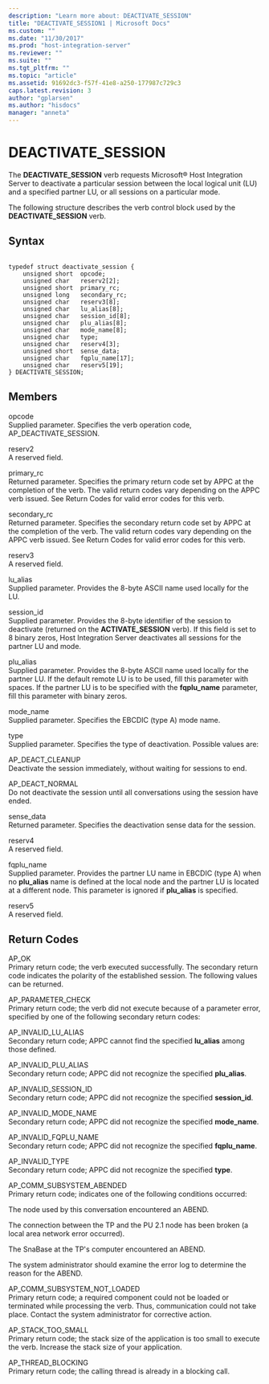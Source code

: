 ```yaml
---
description: "Learn more about: DEACTIVATE_SESSION"
title: "DEACTIVATE_SESSION1 | Microsoft Docs"
ms.custom: ""
ms.date: "11/30/2017"
ms.prod: "host-integration-server"
ms.reviewer: ""
ms.suite: ""
ms.tgt_pltfrm: ""
ms.topic: "article"
ms.assetid: 91692dc3-f57f-41e8-a250-177987c729c3
caps.latest.revision: 3
author: "gplarsen"
ms.author: "hisdocs"
manager: "anneta"
---
```

# DEACTIVATE_SESSION
The **DEACTIVATE_SESSION** verb requests Microsoft® Host Integration Server to deactivate a particular session between the local logical unit (LU) and a specified partner LU, or all sessions on a particular mode.  
  
 The following structure describes the verb control block used by the **DEACTIVATE_SESSION** verb.  
  
## Syntax  
  
```  
  
typedef struct deactivate_session {  
    unsigned short  opcode;  
    unsigned char   reserv2[2];  
    unsigned short  primary_rc;  
    unsigned long   secondary_rc;  
    unsigned char   reserv3[8];  
    unsigned char   lu_alias[8];  
    unsigned char   session_id[8];  
    unsigned char   plu_alias[8];  
    unsigned char   mode_name[8];  
    unsigned char   type;  
    unsigned char   reserv4[3];  
    unsigned short  sense_data;  
    unsigned char   fqplu_name[17];  
    unsigned char   reserv5[19];  
} DEACTIVATE_SESSION;   
```  
  
## Members  
 opcode  
 Supplied parameter. Specifies the verb operation code, AP_DEACTIVATE_SESSION.  
  
 reserv2  
 A reserved field.  
  
 primary_rc  
 Returned parameter. Specifies the primary return code set by APPC at the completion of the verb. The valid return codes vary depending on the APPC verb issued. See Return Codes for valid error codes for this verb.  
  
 secondary_rc  
 Returned parameter. Specifies the secondary return code set by APPC at the completion of the verb. The valid return codes vary depending on the APPC verb issued. See Return Codes for valid error codes for this verb.  
  
 reserv3  
 A reserved field.  
  
 lu_alias  
 Supplied parameter. Provides the 8-byte ASCII name used locally for the LU.  
  
 session_id  
 Supplied parameter. Provides the 8-byte identifier of the session to deactivate (returned on the **ACTIVATE_SESSION** verb). If this field is set to 8 binary zeros, Host Integration Server deactivates all sessions for the partner LU and mode.  
  
 plu_alias  
 Supplied parameter. Provides the 8-byte ASCII name used locally for the partner LU. If the default remote LU is to be used, fill this parameter with spaces. If the partner LU is to be specified with the **fqplu_name** parameter, fill this parameter with binary zeros.  
  
 mode_name  
 Supplied parameter. Specifies the EBCDIC (type A) mode name.  
  
 type  
 Supplied parameter. Specifies the type of deactivation. Possible values are:  
  
 AP_DEACT_CLEANUP  
 Deactivate the session immediately, without waiting for sessions to end.  
  
 AP_DEACT_NORMAL  
 Do not deactivate the session until all conversations using the session have ended.  
  
 sense_data  
 Returned parameter. Specifies the deactivation sense data for the session.  
  
 reserv4  
 A reserved field.  
  
 fqplu_name  
 Supplied parameter. Provides the partner LU name in EBCDIC (type A) when no **plu_alias** name is defined at the local node and the partner LU is located at a different node. This parameter is ignored if **plu_alias** is specified.  
  
 reserv5  
 A reserved field.  
  
## Return Codes  
 AP_OK  
 Primary return code; the verb executed successfully. The secondary return code indicates the polarity of the established session. The following values can be returned.  
  
 AP_PARAMETER_CHECK  
 Primary return code; the verb did not execute because of a parameter error, specified by one of the following secondary return codes:  
  
 AP_INVALID_LU_ALIAS  
 Secondary return code; APPC cannot find the specified **lu_alias** among those defined.  
  
 AP_INVALID_PLU_ALIAS  
 Secondary return code; APPC did not recognize the specified **plu_alias**.  
  
 AP_INVALID_SESSION_ID  
 Secondary return code; APPC did not recognize the specified **session_id**.  
  
 AP_INVALID_MODE_NAME  
 Secondary return code; APPC did not recognize the specified **mode_name**.  
  
 AP_INVALID_FQPLU_NAME  
 Secondary return code; APPC did not recognize the specified **fqplu_name**.  
  
 AP_INVALID_TYPE  
 Secondary return code; APPC did not recognize the specified **type**.  
  
 AP_COMM_SUBSYSTEM_ABENDED  
 Primary return code; indicates one of the following conditions occurred:  
  
 The node used by this conversation encountered an ABEND.  
  
 The connection between the TP and the PU 2.1 node has been broken (a local area network error occurred).  
  
 The SnaBase at the TP's computer encountered an ABEND.  
  
 The system administrator should examine the error log to determine the reason for the ABEND.  
  
 AP_COMM_SUBSYSTEM_NOT_LOADED  
 Primary return code; a required component could not be loaded or terminated while processing the verb. Thus, communication could not take place. Contact the system administrator for corrective action.  
  
 AP_STACK_TOO_SMALL  
 Primary return code; the stack size of the application is too small to execute the verb. Increase the stack size of your application.  
  
 AP_THREAD_BLOCKING  
 Primary return code; the calling thread is already in a blocking call.

